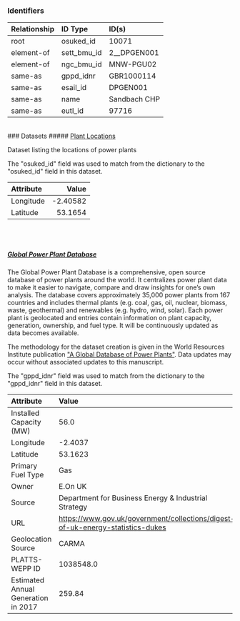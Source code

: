 ### Identifiers

| Relationship   | ID Type     | ID(s)        |
|:---------------|:------------|:-------------|
| root           | osuked_id   | 10071        |
| element-of     | sett_bmu_id | 2__DPGEN001  |
| element-of     | ngc_bmu_id  | MNW-PGU02    |
| same-as        | gppd_idnr   | GBR1000114   |
| same-as        | esail_id    | DPGEN001     |
| same-as        | name        | Sandbach CHP |
| same-as        | eutl_id     | 97716        |

<br>
### Datasets
##### <a href="https://raw.githubusercontent.com/OSUKED/Dictionary-Datasets/main/datasets/plant-locations/datapackage.json">Plant Locations</a>

Dataset listing the locations of power plants

The "osuked_id" field was used to match from the dictionary to the "osuked_id" field in this dataset.

| Attribute   |    Value |
|:------------|---------:|
| Longitude   | -2.40582 |
| Latitude    | 53.1654  |

<br><br>
##### <a href="https://raw.githubusercontent.com/OSUKED/Dictionary-Datasets/main/datasets/global-power-plant-database/datapackage.json">Global Power Plant Database</a>

The Global Power Plant Database is a comprehensive, open source database of power plants around the world. It centralizes power plant data to make it easier to navigate, compare and draw insights for one’s own analysis. The database covers approximately 35,000 power plants from 167 countries and includes thermal plants (e.g. coal, gas, oil, nuclear, biomass, waste, geothermal) and renewables (e.g. hydro, wind, solar). Each power plant is geolocated and entries contain information on plant capacity, generation, ownership, and fuel type. It will be continuously updated as data becomes available. 

The methodology for the dataset creation is given in the World Resources Institute publication ["A Global Database of Power Plants"](https://www.wri.org/research/global-database-power-plants). Data updates may occur without associated updates to this manuscript.

The "gppd_idnr" field was used to match from the dictionary to the "gppd_idnr" field in this dataset.

| Attribute                           | Value                                                                          |
|:------------------------------------|:-------------------------------------------------------------------------------|
| Installed Capacity (MW)             | 56.0                                                                           |
| Longitude                           | -2.4037                                                                        |
| Latitude                            | 53.1623                                                                        |
| Primary Fuel Type                   | Gas                                                                            |
| Owner                               | E.On UK                                                                        |
| Source                              | Department for Business Energy & Industrial Strategy                           |
| URL                                 | https://www.gov.uk/government/collections/digest-of-uk-energy-statistics-dukes |
| Geolocation Source                  | CARMA                                                                          |
| PLATTS-WEPP ID                      | 1038548.0                                                                      |
| Estimated Annual Generation in 2017 | 259.84                                                                         |
